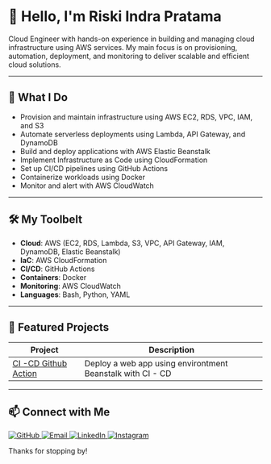 # 👋 Hello, I'm Riski Indra Pratama

Cloud Engineer with hands-on experience in building and managing cloud infrastructure using AWS services. My main focus is on provisioning, automation, deployment, and monitoring to deliver scalable and efficient cloud solutions.

---

## 🚀 What I Do
- Provision and maintain infrastructure using AWS EC2, RDS, VPC, IAM, and S3
- Automate serverless deployments using Lambda, API Gateway, and DynamoDB
- Build and deploy applications with AWS Elastic Beanstalk
- Implement Infrastructure as Code using CloudFormation
- Set up CI/CD pipelines using GitHub Actions
- Containerize workloads using Docker
- Monitor and alert with AWS CloudWatch

---

## 🛠️ My Toolbelt
- **Cloud**: AWS (EC2, RDS, Lambda, S3, VPC, API Gateway, IAM, DynamoDB, Elastic Beanstalk)
- **IaC**: AWS CloudFormation
- **CI/CD**: GitHub Actions
- **Containers**: Docker
- **Monitoring**: AWS CloudWatch
- **Languages**: Bash, Python, YAML

---

## 📂 Featured Projects

| Project | Description |
|--------|-------------|
| [CI -CD Github Action](https://github.com/RiskyIndraa/CI-CD) | Deploy a web app using environtment Beanstalk with CI - CD |

---

## 📫 Connect with Me

<p align="left">
  <a href="https://github.com/RiskyIndraa" target="_blank">
    <img src="https://img.shields.io/badge/GitHub-100000?style=for-the-badge&logo=github&logoColor=white" alt="GitHub" />
  </a>
  <a href="mailto:ip676716indrapratama@gmail.com">
    <img src="https://img.shields.io/badge/Email-D14836?style=for-the-badge&logo=gmail&logoColor=white" alt="Email" />
  </a>
  <a href="https://www.linkedin.com/in/riskyindra/" target="_blank">
    <img src="https://img.shields.io/badge/LinkedIn-0A66C2?style=for-the-badge&logo=linkedin&logoColor=white" alt="LinkedIn" />
  </a>
  <a href="https://www.instagram.com/riskydra_?igsh=YWFrZ3JxZ2QyaXlm" target="_blank">
    <img src="https://img.shields.io/badge/Instagram-E4405F?style=for-the-badge&logo=instagram&logoColor=white" alt="Instagram" />
  </a>
</p>

Thanks for stopping by!
